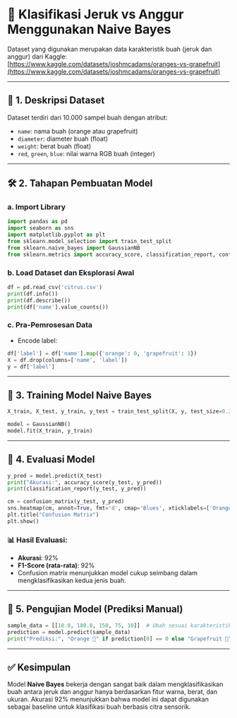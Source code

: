 
# 🧪 Klasifikasi Jeruk vs Anggur Menggunakan Naive Bayes

Dataset yang digunakan merupakan data karakteristik buah (jeruk dan anggur) dari Kaggle:  
[https://www.kaggle.com/datasets/joshmcadams/oranges-vs-grapefruit](https://www.kaggle.com/datasets/joshmcadams/oranges-vs-grapefruit)

---

## 📁 1. Deskripsi Dataset

Dataset terdiri dari 10.000 sampel buah dengan atribut:
- `name`: nama buah (orange atau grapefruit)
- `diameter`: diameter buah (float)
- `weight`: berat buah (float)
- `red`, `green`, `blue`: nilai warna RGB buah (integer)

---

## 🛠️ 2. Tahapan Pembuatan Model

### a. Import Library
```python
import pandas as pd
import seaborn as sns
import matplotlib.pyplot as plt
from sklearn.model_selection import train_test_split
from sklearn.naive_bayes import GaussianNB
from sklearn.metrics import accuracy_score, classification_report, confusion_matrix
```

### b. Load Dataset dan Eksplorasi Awal
```python
df = pd.read_csv('citrus.csv')
print(df.info())
print(df.describe())
print(df['name'].value_counts())
```

### c. Pra-Pemrosesan Data
- Encode label:
```python
df['label'] = df['name'].map({'orange': 0, 'grapefruit': 1})
X = df.drop(columns=['name', 'label'])
y = df['label']
```

---

## 🤖 3. Training Model Naive Bayes
```python
X_train, X_test, y_train, y_test = train_test_split(X, y, test_size=0.2, random_state=42)

model = GaussianNB()
model.fit(X_train, y_train)
```

---

## 🧪 4. Evaluasi Model
```python
y_pred = model.predict(X_test)
print("Akurasi:", accuracy_score(y_test, y_pred))
print(classification_report(y_test, y_pred))

cm = confusion_matrix(y_test, y_pred)
sns.heatmap(cm, annot=True, fmt='d', cmap='Blues', xticklabels=['Orange', 'Grapefruit'], yticklabels=['Orange', 'Grapefruit'])
plt.title("Confusion Matrix")
plt.show()
```

### 📊 Hasil Evaluasi:
- **Akurasi**: 92%
- **F1-Score (rata-rata)**: 92%
- Confusion matrix menunjukkan model cukup seimbang dalam mengklasifikasikan kedua jenis buah.

---

## 🧾 5. Pengujian Model (Prediksi Manual)
```python
sample_data = [[10.0, 180.0, 150, 75, 10]]  # Ubah sesuai karakteristik buah
prediction = model.predict(sample_data)
print("Prediksi:", "Orange 🍊" if prediction[0] == 0 else "Grapefruit 🍇")
```

---

## ✅ Kesimpulan
Model **Naive Bayes** bekerja dengan sangat baik dalam mengklasifikasikan buah antara jeruk dan anggur hanya berdasarkan fitur warna, berat, dan ukuran. Akurasi 92% menunjukkan bahwa model ini dapat digunakan sebagai baseline untuk klasifikasi buah berbasis citra sensorik.
